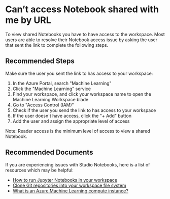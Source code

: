<properties
	pageTitle="Can’t access Notebook shared with me by URL"
	description="Can’t access Notebook shared with me by URL"
	infoBubbleText="Can’t access Notebook shared with me by URL"
	service="microsoft.machinelearning"
	resource="machinelearning"
	authors="abeomor"
	ms.author="osomorog"
	supportTopicIds="32739643"
	productPesIds="16644"
	cloudEnvironments="public, fairfax, mooncake, usnat, ussec"
	articleId="microsoft.machinelearning.notebooks"
	selfHelpType="generic"
	ownershipId="AzureML_AzureMachineLearningServices"
/>

# Can’t access Notebook shared with me by URL

To view shared Notebooks you have to have access to the workspace. Most users are able to resolve their Notebook access issue by asking the user that sent the link to complete the following steps.

## **Recommended Steps**

Make sure the user you sent the link to has access to your workspace:

1. In the Azure Portal, search "Machine Learning" 
2. Click the "Machine Learning" service 
3. Find your workspace, and click your workspace name to open the Machine Learning Workspace blade
4. Go to "Access Control (IAM)"
3. Check if the user you send the link to has access to your workspace
4. If the user doesn't have access, click the "+ Add" button
5. Add the user and assign the appropriate level of access

Note: Reader access is the minimum level of access to view a shared Notebook.

## **Recommended Documents**

If you are experiencing issues with Studio Notebooks, here is a list of resources which may be helpful:

* [How to run Jupyter Notebooks in your workspace](https://docs.microsoft.com/azure/machine-learning/how-to-run-jupyter-notebooks)
* [Clone Git repositories into your workspace file system](https://docs.microsoft.com/azure/machine-learning/concept-train-model-git-integration#clone-git-repositories-into-your-workspace-file-system)
* [What is an Azure Machine Learning compute instance?](https://docs.microsoft.com/azure/machine-learning/concept-compute-instance)
